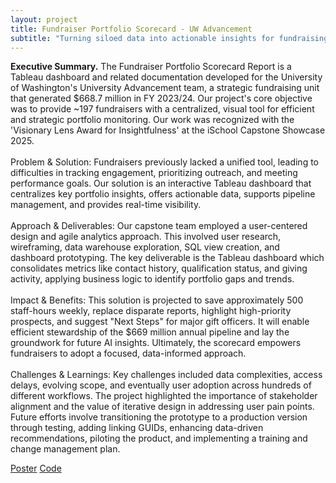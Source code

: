 ```yaml
---
layout: project
title: Fundraiser Portfolio Scorecard - UW Advancement
subtitle: "Turning siloed data into actionable insights for fundraising strategy"
---
```

<script src="https://cdn.mathjax.org/mathjax/latest/MathJax.js?config=TeX-AMS-MML_HTMLorMML" type="text/javascript"></script>

**Executive Summary.**
The Fundraiser Portfolio Scorecard Report is a Tableau dashboard and related documentation developed for the University of Washington's University Advancement team, a strategic fundraising unit that generated $668.7 million in FY 2023/24. Our project's core objective was to provide ~197 fundraisers with a centralized, visual tool for efficient and strategic portfolio monitoring. Our work was recognized with the 'Visionary Lens Award for Insightfulness' at the iSchool Capstone Showcase 2025.  <br/> <br/>
Problem & Solution: Fundraisers previously lacked a unified tool, leading to difficulties in tracking engagement, prioritizing outreach, and meeting performance goals. Our solution is an interactive Tableau dashboard that centralizes key portfolio insights, offers actionable data, supports pipeline management, and provides real-time visibility. <br/> <br/>
Approach & Deliverables: Our capstone team employed a user-centered design and agile analytics approach. This involved user research, wireframing, data warehouse exploration, SQL view creation, and dashboard prototyping. The key deliverable is the Tableau dashboard which consolidates metrics like contact history, qualification status, and giving activity, applying business logic to identify portfolio gaps and trends.
<br/> <br/>
Impact & Benefits: This solution is projected to save approximately 500 staff-hours weekly, replace disparate reports, highlight high-priority prospects, and suggest "Next Steps" for major gift officers. It will enable efficient stewardship of the $669 million annual pipeline and lay the groundwork for future AI insights. Ultimately, the scorecard empowers fundraisers to adopt a focused, data-informed approach. <br/> <br/>
Challenges & Learnings: Key challenges included data complexities, access delays, evolving scope, and eventually  user adoption across hundreds of different workflows. The project highlighted the importance of stakeholder alignment and the value of iterative design in addressing user pain points. Future efforts involve transitioning the prototype to a production version through testing, adding linking GUIDs, enhancing data-driven recommendations, piloting the product, and implementing a training and change management plan.

<a href="/assets/projects/fundraiser_db/CSposter.pdf" target="_blank" class="button">Poster</a>
<a href="https://github.com/jaivardhanschauhan/uwadvancement" target="_blank" class="button">Code</a>



